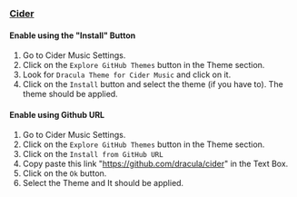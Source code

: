 ### [Cider](https://cider.sh)

#### Enable using the "Install" Button
1. Go to Cider Music Settings.
2. Click on the `Explore GitHub Themes` button in the Theme section.
3. Look for `Dracula Theme for Cider Music` and click on it.
4. Click on the `Install` button and select the theme (if you have to). The theme should be applied.

#### Enable using Github URL
1. Go to Cider Music Settings.
2. Click on the `Explore GitHub Themes` button in the Theme section.
3. Click on the `Install from GitHub URL`
4. Copy paste this link "https://github.com/dracula/cider" in the Text Box.
5. Click on the `Ok` button.
6. Select the Theme and It should be applied.
